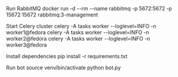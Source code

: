 Run RabbitMQ
docker run -d --rm --name rabbitmq -p 5672:5672 -p 15672:15672 rabbitmq:3-management

Start Celery cluster
celery -A tasks worker --loglevel=INFO -n worker1@fedora
celery -A tasks worker --loglevel=INFO -n worker2@fedora
celery -A tasks worker --loglevel=INFO -n worker3@fedora

Install dependencies
pip install -r requirements.txt

Run bot
source venv/bin/activate
python bot.py
